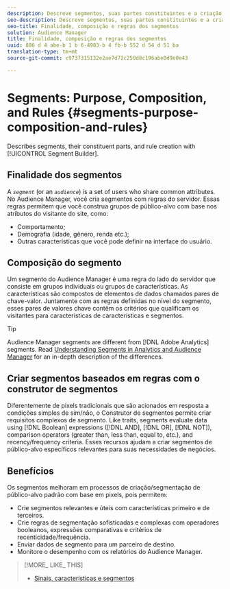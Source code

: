 ```yaml
---
description: Descreve segmentos, suas partes constituintes e a criação de regras com o Construtor de segmentos.
seo-description: Descreve segmentos, suas partes constituintes e a criação de regras com o Construtor de segmentos.
seo-title: Finalidade, composição e regras dos segmentos
solution: Audience Manager
title: Finalidade, composição e regras dos segmentos
uuid: 886 d 4 abe-b 1 b 6-4983-b 4 fb-b 552 d 54 d 51 ba
translation-type: tm+mt
source-git-commit: c9737315132e2ae7d72c250d8c196abe8d9e0e43

---
```



# Segments: Purpose, Composition, and Rules {#segments-purpose-composition-and-rules}

Describes segments, their constituent parts, and rule creation with [!UICONTROL Segment Builder].

## Finalidade dos segmentos

A *`segment`* (or an *`audience`*) is a set of users who share common attributes. No Audience Manager, você cria segmentos com regras do servidor. Essas regras permitem que você construa grupos de público-alvo com base nos atributos do visitante do site, como:

* Comportamento;
* Demografia (idade, gênero, renda etc.);
* Outras características que você pode definir na interface do usuário.

## Composição do segmento

Um segmento do Audience Manager é uma regra do lado do servidor que consiste em grupos individuais ou grupos de características. As características são compostos de elementos de dados chamados pares de chave-valor. Juntamente com as regras definidas no nível do segmento, esses pares de valores chave contêm os critérios que qualificam os visitantes para características de características e segmentos.

>[!TIP]
>
>Audience Manager segments are different from [!DNL Adobe Analytics] segments. Read [Understanding Segments in Analytics and Audience Manager](https://marketing.adobe.com/resources/help/en_US/analytics/audiences/aam-analytics-segments.html) for an in-depth description of the differences.

## Criar segmentos baseados em regras com o construtor de segmentos

Diferentemente de pixels tradicionais que são acionados em resposta a condições simples de sim/não, o Construtor de segmentos permite criar requisitos complexos de segmento. Like traits, segments evaluate data using [!DNL Boolean] expressions ([!DNL AND], [!DNL OR], [!DNL NOT]), comparison operators (greater than, less than, equal to, etc.), and recency/frequency criteria. Esses recursos ajudam a criar segmentos de público-alvo específicos relevantes para suas necessidades de negócios.

## Benefícios

Os segmentos melhoram em processos de criação/segmentação de público-alvo padrão com base em pixels, pois permitem:

* Crie segmentos relevantes e úteis com características primeiro e de terceiros.
* Crie regras de segmentação sofisticadas e complexas com operadores booleanos, expressões comparativas e critérios de recenticidade/frequência.
* Enviar dados de segmento para um parceiro de destino.
* Monitore o desempenho com os relatórios do Audience Manager.

>[!MORE_ LIKE_ THIS]
>
>* [Sinais, características e segmentos](../../reference/signal-trait-segment.md)

